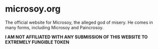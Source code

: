 # microsoy.org

The official website for Microsoy, the alleged god of misery. He comes in many forms, including Microsoy and Paincrosoy.

**I AM NOT AFFILIATED WITH ANY SUBMISSION OF THIS WEBSITE TO EXTREMELY FUNGIBLE TOKEN**

